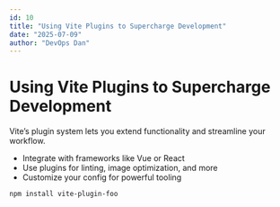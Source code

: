 ```yaml
---
id: 10
title: "Using Vite Plugins to Supercharge Development"
date: "2025-07-09"
author: "DevOps Dan"
---
```


# Using Vite Plugins to Supercharge Development

Vite’s plugin system lets you extend functionality and streamline your workflow.

- Integrate with frameworks like Vue or React
- Use plugins for linting, image optimization, and more
- Customize your config for powerful tooling

```bash
npm install vite-plugin-foo
```
